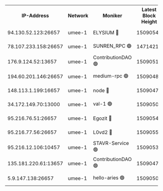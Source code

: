 


<table><tr><th>IP-Address</th><th>Network</th><th>Moniker</th><th>Latest Block Height</th><th>Earliest Block Height</th><th>Catching Up</th><th>Tx Index</th><th>Voting Power</th><th>Scan Time</th></tr><tr><td>94.130.52.123:26657</td><td>umee-1</td><td>ELYSIUM 🔴</td><td>15090542</td><td>3216011</td><td>False</td><td>off</td><td>27057117</td><td>2024-12-07T08:44:16.321553725UTC</td></tr><tr><td>78.107.233.158:26657</td><td>umee-1</td><td>SUNREN_RPC 🟢</td><td>14714211</td><td>13338194</td><td>False</td><td>on</td><td>0</td><td>2024-12-07T08:42:02.802688812UTC</td></tr><tr><td>176.9.124.52:13657</td><td>umee-1</td><td>ContributionDAO 🟢</td><td>15090514</td><td>13924595</td><td>False</td><td>on</td><td>0</td><td>2024-12-07T08:41:43.477053692UTC</td></tr><tr><td>194.60.201.146:26657</td><td>umee-1</td><td>medium-rpc 🟢</td><td>15090485</td><td>14648126</td><td>False</td><td>on</td><td>0</td><td>2024-12-07T08:39:15.600773586UTC</td></tr><tr><td>148.113.1.199:16657</td><td>umee-1</td><td>node 🔴</td><td>15090478</td><td>14696187</td><td>False</td><td>off</td><td>1636217</td><td>2024-12-07T08:38:45.395678619UTC</td></tr><tr><td>34.172.149.70:13000</td><td>umee-1</td><td>val-1 🟢</td><td>15090506</td><td>14743001</td><td>False</td><td>off</td><td>0</td><td>2024-12-07T08:41:06.660900254UTC</td></tr><tr><td>95.216.76.51:26657</td><td>umee-1</td><td>Egozit 🔴</td><td>15090542</td><td>14990542</td><td>False</td><td>off</td><td>38599933</td><td>2024-12-07T08:44:15.962400826UTC</td></tr><tr><td>95.216.77.56:26657</td><td>umee-1</td><td>L0vd2 🔴</td><td>15090553</td><td>14990553</td><td>False</td><td>off</td><td>38377339</td><td>2024-12-07T08:45:21.622137751UTC</td></tr><tr><td>95.216.12.106:10457</td><td>umee-1</td><td>STAVR-Service 🟢</td><td>15090535</td><td>15044491</td><td>False</td><td>on</td><td>0</td><td>2024-12-07T08:43:39.664048816UTC</td></tr><tr><td>135.181.220.61:13657</td><td>umee-1</td><td>ContributionDAO 🟢</td><td>15090475</td><td>15087357</td><td>False</td><td>off</td><td>0</td><td>2024-12-07T08:38:31.661021520UTC</td></tr><tr><td>5.9.147.138:26657</td><td>umee-1</td><td>hello-aries 🟢</td><td>15090505</td><td>15089461</td><td>False</td><td>off</td><td>0</td><td>2024-12-07T08:40:58.543436006UTC</td></tr></table>
